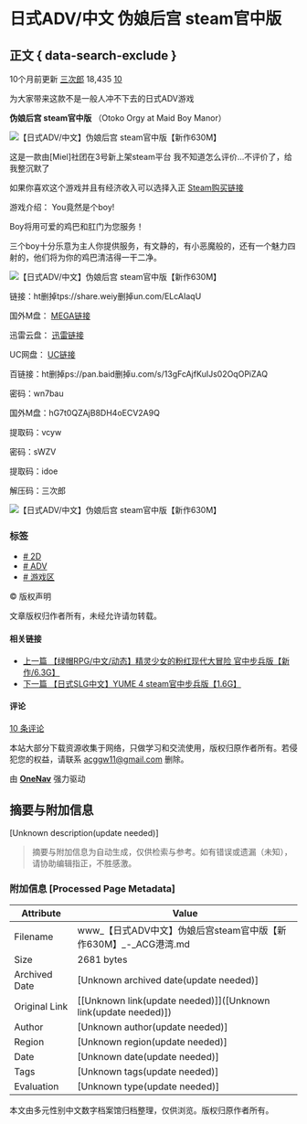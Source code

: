 # 日式ADV/中文 伪娘后宫 steam官中版

## 正文 { data-search-exclude }


10个月前更新 [三次郎](https://www.acggw.me/author/1 "三次郎") 18,435 [10](#comments)

为大家带来这款不是一般人冲不下去的日式ADV游戏

**伪娘后宫 steam官中版** （Otoko Orgy at Maid Boy Manor）

![【日式ADV/中文】伪娘后宫 steam官中版【新作630M】](https://www.acggw.me/wp-content/uploads/2024/02/屏幕截图-2024-02-08-105429.jpg)

这是一款由[Miel]社团在3号新上架steam平台 我不知道怎么评价…不评价了，给我整沉默了

如果你喜欢这个游戏并且有经济收入可以选择入正 [Steam购买链接](https://store.steampowered.com/app/2777820/_/#app_reviews_hash)

游戏介绍： You竟然是个boy!

Boy将用可爱的鸡巴和肛门为您服务！

三个boy十分乐意为主人你提供服务，有文静的，有小恶魔般的，还有一个魅力四射的，他们将为你的鸡巴清洁得一干二净。

![【日式ADV/中文】伪娘后宫 steam官中版【新作630M】](https://www.acggw.me/wp-content/uploads/2024/02/屏幕截图-2024-02-08-105440.jpg)

链接：ht删掉tps://share.weiy删掉un.com/ELcAIaqU

国外M盘： [MEGA链接](https://mega.nz/folder/Jb0hSToC)

迅雷云盘： [迅雷链接](https://pan.xunlei.com/s/VNq5cluWkTeKWQHQUBQRn6FVA1#)

UC网盘： [UC链接](https://drive.uc.cn/s/45b9926f41704)

百链接：ht删掉ps://pan.baid删掉u.com/s/13gFcAjfKuIJs02OqOPiZAQ

密码：wn7bau

国外M盘：hG7t0QZAjB8DH4oECV2A9Q

提取码：vcyw

密码：sWZV

提取码：idoe

解压码：三次郎

![【日式ADV/中文】伪娘后宫 steam官中版【新作630M】](https://www.acggw.me/wp-content/uploads/2024/02/屏幕截图-2022-10-16-211345.jpg)

### 标签
- [# 2D](https://www.acggw.me/2d "查看更多文章")
- [# ADV](https://www.acggw.me/adv "查看更多文章")
- [# 游戏区](https://www.acggw.me/game "查看更多文章")

© 版权声明

文章版权归作者所有，未经允许请勿转载。

#### 相关链接
- [上一篇 【绿帽RPG/中文/动态】精灵少女的粉红现代大冒险 官中步兵版【新作/6.3G】](https://www.acggw.me/23561.html)
- [下一篇 【日式SLG中文】YUME 4 steam官中步兵版【1.6G】](https://www.acggw.me/23571.html)

#### 评论
[10 条评论](https://www.acggw.me/23567.html#comments)

本站大部分下载资源收集于网络，只做学习和交流使用，版权归原作者所有。若侵犯您的权益，请联系 [acggw11@gmail.com](mailto:acggw11@gmail.com) 删除。

由 [**OneNav**](https://www.iotheme.cn/?aff= "一为主题-精品wordpress主题") 强力驱动
<!-- tcd_original_link https://www.acggw.me/23567.html -->


## 摘要与附加信息

<!-- tcd_abstract -->
[Unknown description(update needed)]
<!-- tcd_abstract_end -->

> 摘要与附加信息为自动生成，仅供检索与参考。如有错误或遗漏（未知），请协助编辑指正，不胜感激。

### 附加信息 [Processed Page Metadata]

| Attribute       | Value                                  |
|-----------------|----------------------------------------|
| Filename        | www_【日式ADV中文】伪娘后宫steam官中版【新作630M】_-_ACG港湾.md                             |
| Size            | 2681 bytes                           |
| Archived Date   | [Unknown archived date(update needed)]                             |
| Original Link   | [[Unknown link(update needed)]]([Unknown link(update needed)])                       |
| Author          | [Unknown author(update needed)]                               |
| Region          | [Unknown region(update needed)]                               |
| Date            | [Unknown date(update needed)]                                 |
| Tags            | [Unknown tags(update needed)]                                 |
| Evaluation            | [Unknown type(update needed)]                                 |
<!-- tcd_table_end -->

本文由多元性别中文数字档案馆归档整理，仅供浏览。版权归原作者所有。
